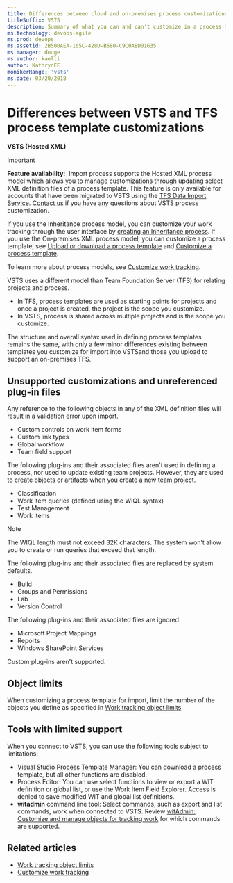 ```yaml
---
title: Differences between cloud and on-premises process customizations
titleSuffix: VSTS  
description: Summary of what you can and can't customize in a process template to support customized work tracking in Visual Studio Team Services (VSTS).
ms.technology: devops-agile
ms.prod: devops
ms.assetid: 2B500AEA-165C-428D-B580-C9C0A8D01635
ms.manager: douge
ms.author: kaelliauthor: KathrynEE
monikerRange: 'vsts'
ms.date: 03/20/2018
---
```


# Differences between VSTS and TFS process template customizations  

<b>VSTS (Hosted XML)</b>   
 
> [!IMPORTANT]  
>**Feature availability:**&#160;&#160;Import process supports the Hosted XML process model which allows you to manage customizations through updating select XML definition files of a process template. This feature is only available for accounts that have been migrated to VSTS using the [TFS Data Import Service](https://aka.ms/TFSDataImport). [Contact us](mailto:vsocustpt@microsoft.com) if you have any questions about VSTS process customization. 
>
>If you use the Inheritance process model, you can customize your work tracking through the user interface by [creating an Inheritance process](../process/manage-process.md). If you use the On-premises XML process model, you can customize a process template, see [Upload or download a process template](../../work-items/guidance/manage-process-templates.md) and [Customize a process template](../reference/process-templates/customize-process.md).
>
>To learn more about process models, see [Customize work tracking](../customize-work.md).  

VSTS uses a different model than Team Foundation Server (TFS) for relating projects and process.  
* In TFS, process templates are used as starting points for projects and once a project is created, the project is the scope you customize.
* In VSTS, process is shared across multiple projects and is the scope you customize.  
 
The structure and overall syntax used in defining process templates remains the same, with only a few minor differences existing between templates you customize for import into VSTSand those you upload to support an on-premises TFS.  

## Unsupported customizations and unreferenced plug-in files

Any reference to the following objects in any of the XML definition files will result in a validation error upon import.  
*   Custom controls on work item forms  <!--- TBD --> 
*   Custom link types  
*   Global workflow 
*   Team field support

The following plug-ins and their associated files aren't used in defining a process, nor used to update existing team projects. 
However, they are used to create objects or artifacts when you create a new team project.  
*   Classification      
*   Work item queries (defined using the WIQL syntax)  
*   Test Management
*   Work items  <!--- TBD --> 

> [!NOTE]    
>The WIQL length must not exceed 32K characters. The system won't allow you to create or run queries that exceed that length.   

The following plug-ins and their associated files are replaced by system defaults.  
*   Build    
*   Groups and Permissions
*   Lab  
*   Version Control   

The following plug-ins and their associated files are ignored.  
*   Microsoft Project Mappings
*   Reports  
*   Windows SharePoint Services  

Custom plug-ins aren't supported. 

## Object limits 
When customizing a process template for import, limit the number of the objects you define as specified in [Work tracking object limits](../object-limits.md).  
                                                                                                                            

## Tools with limited support 
When you connect to VSTS, you can use the following tools subject to limitations:   

- [Visual Studio Process Template Manager](../../work-items/guidance/manage-process-templates.md): You can download a process template, but all other functions are disabled.   
- Process Editor: You can use select functions to view or export a WIT definition or global list, or use the Work Item Field Explorer. Access is denied to save modified WIT and global list definitions.  
- **witadmin** command line tool: Select commands, such as export and list commands, work when connected to VSTS. Review [witAdmin: Customize and manage objects for tracking work](../reference/witadmin/witadmin-customize-and-manage-objects-for-tracking-work.md) for which commands are supported.


## Related articles

- [Work tracking object limits](../object-limits.md)   
- [Customize work tracking](../customize-work.md) 
